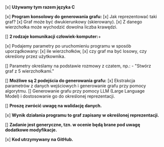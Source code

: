 [x] **Używamy tym razem języka C**

[x] **Program konsolowy do generowania grafu:**
   [x] Jak reprezentować taki graf?
   [x] Graf może być dwukierunkowy (skierowany).
   [x] Z danego wierzchołka może wychodzić dowolna liczba krawędzi.

[] **2 rodzaje komunikacji człowiek-komputer:**+

   [x] Podajemy parametry po uruchomieniu programu w sposób uporządkowany:
      [x] ile wierzchołków,
      [x] czy graf ma być losowy, czy określony przez użytkownika.

   [] Parametry określamy na podstawie rozmowy z czatem, np.:
      - "Stwórz graf z 5 wierzchołkami."

[] **Możliwe są 2 podejścia do generowania grafu:**
   [x] Ekstrakcja parametrów z danych wejściowych i generowanie grafu przy pomocy algorytmu.
   [] Generowanie grafu przy pomocy LLM (Large Language Model) i dostosowanie go do określonej reprezentacji.

[] **Proszę zwrócić uwagę na walidację danych.**

[x] **Wynik działania programu to graf zapisany w określonej reprezentacji.**

[] **Zadanie jest generyczne, tzn. w ocenie będą brane pod uwagę dodatkowe modyfikacje.**

[x] **Kod utrzymywany na GitHub.**
